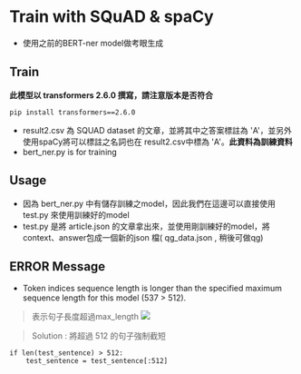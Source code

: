 # Train with SQuAD & spaCy

* 使用之前的BERT-ner model做考眼生成

## Train
**此模型以 transformers 2.6.0 撰寫，請注意版本是否符合**
```
pip install transformers==2.6.0
```
* result2.csv 為 SQUAD dataset 的文章，並將其中之答案標註為 'A'，並另外使用spaCy將可以標註之名詞也在 result2.csv中標為 'A'。**此資料為訓練資料**
* bert_ner.py is for training


## Usage
* 因為 bert_ner.py 中有儲存訓練之model，因此我們在這邊可以直接使用 test.py 來使用訓練好的model
* test.py 是將 article.json 的文章拿出來，並使用剛訓練好的model，將 context、answer包成一個新的json 檔( qg_data.json , 稍後可做qg)



## ERROR Message
* Token indices sequence length is longer than the specified maximum sequence length for this model (537 > 512).
> 表示句子長度超過max_length
>![](https://i.imgur.com/GzFn86Q.png)

> Solution : 將超過 512 的句子強制截短
```
if len(test_sentence) > 512:
    test_sentence = test_sentence[:512]
```
